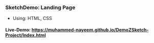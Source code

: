### SketchDemo: Landing Page
- Using: HTML, CSS

#### Live-Demo: https://muhammed-nayeem.github.io/DemoZSketch-Project/Index.html

